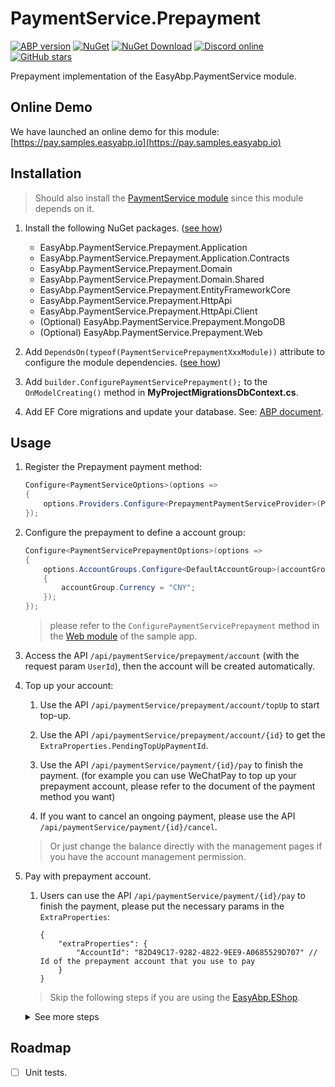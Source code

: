 # PaymentService.Prepayment

[![ABP version](https://img.shields.io/badge/dynamic/xml?style=flat-square&color=yellow&label=abp&query=%2F%2FProject%2FPropertyGroup%2FAbpVersion&url=https%3A%2F%2Fraw.githubusercontent.com%2FEasyAbp%2FPaymentService%2Fmaster%2FDirectory.Build.props)](https://abp.io)
[![NuGet](https://img.shields.io/nuget/v/EasyAbp.PaymentService.Prepayment.Domain.Shared.svg?style=flat-square)](https://www.nuget.org/packages/EasyAbp.PaymentService.Prepayment.Domain.Shared)
[![NuGet Download](https://img.shields.io/nuget/dt/EasyAbp.PaymentService.Prepayment.Domain.Shared.svg?style=flat-square)](https://www.nuget.org/packages/EasyAbp.PaymentService.Prepayment.Domain.Shared)
[![Discord online](https://badgen.net/discord/online-members/S6QaezrCRq?label=Discord)](https://discord.gg/S6QaezrCRq)
[![GitHub stars](https://img.shields.io/github/stars/EasyAbp/PaymentService?style=social)](https://www.github.com/EasyAbp/PaymentService)

Prepayment implementation of the EasyAbp.PaymentService module.

## Online Demo

We have launched an online demo for this module: [https://pay.samples.easyabp.io](https://pay.samples.easyabp.io)

## Installation

> Should also install the [PaymentService module](/modules/PaymentService/README.md#getting-started) since this module depends on it.

1. Install the following NuGet packages. ([see how](https://github.com/EasyAbp/EasyAbpGuide/blob/master/How-To.md#add-nuget-packages))

    * EasyAbp.PaymentService.Prepayment.Application
    * EasyAbp.PaymentService.Prepayment.Application.Contracts
    * EasyAbp.PaymentService.Prepayment.Domain
    * EasyAbp.PaymentService.Prepayment.Domain.Shared
    * EasyAbp.PaymentService.Prepayment.EntityFrameworkCore
    * EasyAbp.PaymentService.Prepayment.HttpApi
    * EasyAbp.PaymentService.Prepayment.HttpApi.Client
    * (Optional) EasyAbp.PaymentService.Prepayment.MongoDB
    * (Optional) EasyAbp.PaymentService.Prepayment.Web

1. Add `DependsOn(typeof(PaymentServicePrepaymentXxxModule))` attribute to configure the module dependencies. ([see how](https://github.com/EasyAbp/EasyAbpGuide/blob/master/How-To.md#add-module-dependencies))

1. Add `builder.ConfigurePaymentServicePrepayment();` to the `OnModelCreating()` method in **MyProjectMigrationsDbContext.cs**.

1. Add EF Core migrations and update your database. See: [ABP document](https://docs.abp.io/en/abp/latest/Tutorials/Part-1?UI=MVC#add-new-migration-update-the-database).

## Usage

1. Register the Prepayment payment method:
    ```csharp
    Configure<PaymentServiceOptions>(options =>
    {
        options.Providers.Configure<PrepaymentPaymentServiceProvider>(PrepaymentPaymentServiceProvider.PaymentMethod);
    });
    ```
    
2. Configure the prepayment to define a account group:
    ```csharp
    Configure<PaymentServicePrepaymentOptions>(options =>
    {
        options.AccountGroups.Configure<DefaultAccountGroup>(accountGroup =>
        {
            accountGroup.Currency = "CNY";
        });
    });
    ```
    > please refer to the `ConfigurePaymentServicePrepayment` method in the [Web module](https://github.com/EasyAbp/PaymentService/blob/master/samples/PaymentServiceSample/aspnet-core/src/PaymentServiceSample.Web/PaymentServiceSampleWebModule.cs) of the sample app.

3. Access the API `/api/paymentService/prepayment/account` (with the request param `UserId`), then the account will be created automatically.

4. Top up your account:

    1. Use the API `/api/paymentService/prepayment/account/topUp` to start top-up.
    
    2. Use the API `/api/paymentService/prepayment/account/{id}` to get the `ExtraProperties.PendingTopUpPaymentId`.
    
    3. Use the API `/api/paymentService/payment/{id}/pay` to finish the payment. (for example you can use WeChatPay to top up your prepayment account, please refer to the document of the payment method you want)
    
    4. If you want to cancel an ongoing payment, please use the API `/api/paymentService/payment/{id}/cancel`.

    > Or just change the balance directly with the management pages if you have the account management permission.

5. Pay with prepayment account.
    1. Users can use the API `/api/paymentService/payment/{id}/pay` to finish the payment, please put the necessary params in the `ExtraProperties`:
    
        ```
        {
            "extraProperties": {
                "AccountId": "82D49C17-9282-4822-9EE9-A0685529D707" // Id of the prepayment account that you use to pay
            }
        }
        ```

    > Skip the following steps if you are using the [EasyAbp.EShop](https://github.com/EasyAbp/EShop).

    <details>
    <summary>See more steps</summary>

    2. Create a payment with the payment method `Prepayment`.
        > Other modules or apps that depend on PaymentService module should create payments via distributed events.

        <details>
        <summary>See sample code</summary>

        ```csharp
        await _distributedEventBus.PublishAsync(new CreatePaymentEto
        {
            TenantId = CurrentTenant.Id,
            UserId = CurrentUser.GetId(),
            PaymentMethod = "Prepayment",   // Should specify the payment method as "Prepayment"
            Currency = "CNY",   // Should be same as the currency configuration of your prepayment account group
            PaymentItems = orders.Select(order => new CreatePaymentItemEto
            {
                ItemType = "MyCustomKeyword", // It is just a sample and you can customize it yourself
                ItemKey = order.Id,
                OriginalPaymentAmount = order.Price
            }).ToList()
        });
        ```
        > please refer to the [usage in EShop](https://github.com/EasyAbp/EShop/blob/dev/modules/EasyAbp.EShop.Payments/src/EasyAbp.EShop.Payments.Application/EasyAbp/EShop/Payments/Payments/PaymentAppService.cs)
        </details>

    3. Handle the payment created distributed event to get and remember the `PaymentId`.
        <details>
        <summary>See sample code</summary>

        ```csharp
        public class MyCustomPaymentCreatedEventHandler : IDistributedEventHandler<EntityCreatedEto<PaymentEto>>, ITransientDependency
        {
            [UnitOfWork(isTransactional: true)]
            public virtual async Task HandleEventAsync(EntityCreatedEto<PaymentEto> eventData)
            {
                foreach (var item in eventData.Entity.PaymentItems.Where(item => item.ItemType == "MyCustomKeyword"))
                {
                    // Persistence the PaymentId of the ongoing payment, so user can get it in some way.
                }
            }
        }
        ```
        > please refer to the [usage in EShop](https://github.com/EasyAbp/EShop/blob/dev/modules/EasyAbp.EShop.Orders/src/EasyAbp.EShop.Orders.Domain/EasyAbp/EShop/Orders/Orders/OrderPaymentCreatedEventHandler.cs)
        </details>

    4. Handle the payment canceled distributed event to clear the remembered the `PaymentId`.
        <details>
        <summary>See sample code</summary>

        ```csharp
        public class MyCustomPaymentCanceledEventHandler : IDistributedEventHandler<PaymentCanceledEto>, ITransientDependency
        {
            [UnitOfWork(isTransactional: true)]
            public virtual async Task HandleEventAsync(PaymentCanceledEto payment)
            {
                foreach (var item in payment.PaymentItems.Where(item => item.ItemType == "MyCustomKeyword"))
                {
                    // Remove the remembered PaymentId.
                }
            }
        }
        ```
        > please refer to the [usage in EShop](https://github.com/EasyAbp/EShop/blob/dev/modules/EasyAbp.EShop.Orders/src/EasyAbp.EShop.Orders.Domain/EasyAbp/EShop/Orders/Orders/OrderPaymentCanceledEventHandler.cs)
        </details>

    5. Handle the payment completed distributed event:
        <details>
        <summary>See sample code</summary>

        ```csharp
        public class MyCustomPaymentCompletedEventHandler : IDistributedEventHandler<PaymentCompletedEto>, ITransientDependency
        {
            [UnitOfWork(isTransactional: true)]
            public virtual async Task HandleEventAsync(PaymentCompletedEto payment)
            {
                foreach (var item in payment.PaymentItems.Where(item => item.ItemType == "MyCustomKeyword"))
                {
                    // Maybe you can automatically send out the goods to the customer here.
                }
            }
        }
        ```
        > please refer to the [usage in EShop](https://github.com/EasyAbp/EShop/blob/dev/modules/EasyAbp.EShop.Orders/src/EasyAbp.EShop.Orders.Domain/EasyAbp/EShop/Orders/Orders/OrderPaymentCompletedEventHandler.cs)
        </details>
    </details>

## Roadmap

- [ ] Unit tests.
